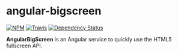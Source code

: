 # angular-bigscreen
[![NPM][npm-image]][npm-url]
[![Travis][travis-image]](travis-url)
[![Dependency Status][dependency-status-image]](dependency-status-url)

**AngularBigScreen** is an Angular service to quickly use the HTML5 fullscreen API.

[npm-image]: https://img.shields.io/npm/v/angular-bigscreen.svg
[npm-url]: https://npmjs.org/package/angular-bigscreen
[travis-image]: https://img.shields.io/travis/alxhotel/angular-bigscreen/master.svg
[travis-url]: https://travis-ci.org/alxhotel/angular-bigscreen
[dependency-status-image]: https://david-dm.org/alxhotel/angular-bigscreen.svg
[dependency-status-url]: https://david-dm.org/alxhotel/angular-bigscreen
